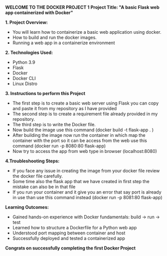 **WELCOME TO THE DOCKER PROJECT 1**
**Project Title: "A basic Flask web app containerized with Docker"**

**1. Project Overview:**
- You will learn how to containerize a basic web application using docker.
- How to build and run the docker images.
- Running a web app in a containerize environment 

**2. Technologies Used:**
- Python 3.9
- Flask
- Docker
- Docker CLI
- Linux Distro

**3. Instructions to perform this Project**
- The first step is to create a basic web server using Flask you can copy and paste it from my repository as I have provided 
- The second step is to create a requirement file already provided in my repository.
- The third step is to write the Docker file.
- Now build the image use this command (docker build -t flask-app . )
- After building the image now run the container in which map the container with the port so it can be access from the web use this command (docker run -p 8080:80 flask-app)
- Now try to access the app from web type in browser (localhost:8080)

**4.Troubleshooting Steps:**
- If you face any issue in creating the image from your docker file review the docker file carefully.
- Some time also the flask app that we have created in first step the mistake can also be in that file
- If you run your container and it give you an error that say port is already in use than use this command instead (docker run -p 8081:80 flask-app)

**Learning Outcomes:**
- Gained hands-on experience with Docker fundamentals: build → run → test
- Learned how to structure a Dockerfile for a Python web app
- Understood port mapping between container and host
- Successfully deployed and tested a containerized app

**Congrats on successfully completing the first Docker Project**

